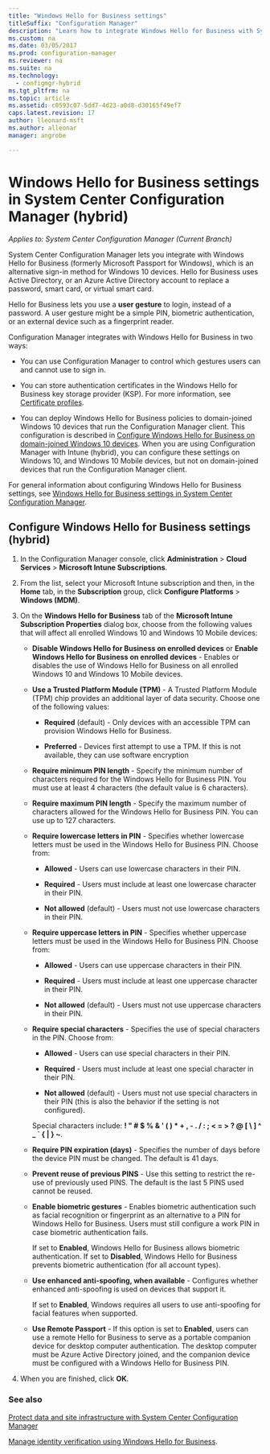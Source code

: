 ```yaml
---
title: "Windows Hello for Business settings"
titleSuffix: "Configuration Manager"
description: "Learn how to integrate Windows Hello for Business with System Center Configuration Manager."
ms.custom: na
ms.date: 03/05/2017
ms.prod: configuration-manager
ms.reviewer: na
ms.suite: na
ms.technology:
  - configmgr-hybrid
ms.tgt_pltfrm: na
ms.topic: article
ms.assetid: c0593c07-5dd7-4d23-a0d8-d30165f49ef7
caps.latest.revision: 17
author: lleonard-msft
ms.author: alleonar
manager: angrobe

---
```

# Windows Hello for Business settings in System Center Configuration Manager (hybrid)

*Applies to: System Center Configuration Manager (Current Branch)*

System Center Configuration Manager lets you integrate with Windows Hello for Business (formerly Microsoft Passport for Windows), which is an alternative sign-in method for Windows 10 devices. Hello for Business uses Active Directory, or an Azure Active Directory account to replace a password, smart card, or virtual smart card.  

Hello for Business lets you use a **user gesture** to login, instead of a password. A user gesture might be a simple PIN, biometric authentication, or an external device such as a fingerprint reader.  

 Configuration Manager integrates with Windows Hello for Business in two ways:  

-   You can use Configuration Manager to control which gestures users can and cannot use to sign in.  

-   You can store authentication certificates in the Windows Hello for Business key storage provider (KSP). For more information, see [Certificate profiles](create-pfx-certificate-profiles.md).  

- You can deploy Windows Hello for Business policies to domain-joined Windows 10 devices that run the Configuration Manager client. This configuration is described in [Configure Windows Hello for Business on domain-joined Windows 10 devices](../../protect/deploy-use/windows-hello-for-business-settings.md#configure-windows-hello-for-business-on-domain-joined-windows-10-devices). When you are using Configuration Manager with Intune (hybrid), you can configure these settings on Windows 10, and Windows 10 Mobile devices, but not on domain-joined devices that run the Configuration Manager client.   

For general information about configuring Windows Hello for Business settings, see [Windows Hello for Business settings in System Center Configuration Manager](../../protect/deploy-use/windows-hello-for-business-settings.md).

## Configure Windows Hello for Business settings (hybrid)  

1.  In the Configuration Manager console, click **Administration** > **Cloud Services** > **Microsoft Intune Subscriptions**.  

3.  From the list, select your Microsoft Intune subscription and then, in the **Home** tab, in the **Subscription** group, click **Configure Platforms** > **Windows (MDM)**.  

4.  On the **Windows Hello for Business** tab of the **Microsoft Intune Subscription Properties** dialog box, choose from the following values that will affect all enrolled Windows 10 and Windows 10 Mobile devices:  

    -   **Disable Windows Hello for Business on enrolled devices** or **Enable Windows Hello for Business on enrolled devices** - Enables or disables the use of Windows Hello for Business on all enrolled Windows 10 and Windows 10 Mobile devices.  

    -   **Use a Trusted Platform Module (TPM)** - A Trusted Platform Module (TPM) chip provides an additional layer of data security. Choose one of the following values:  

        -   **Required** (default) - Only devices with an accessible TPM can provision Windows Hello for Business.  

        -   **Preferred** - Devices first attempt to use a TPM. If this is not available, they can use software encryption  

    -   **Require minimum PIN length** - Specify the minimum number of characters required for the Windows Hello for Business PIN. You must use at least 4 characters (the default value is 6 characters).  

    -   **Require maximum PIN length** - Specify the maximum number of characters allowed for the Windows Hello for Business PIN. You can use up to 127 characters.  

    -   **Require lowercase letters in PIN** - Specifies whether lowercase letters must be used  in the Windows Hello for Business PIN. Choose from:  

        -   **Allowed** - Users can use lowercase characters in their PIN.  

        -   **Required** - Users must include at least one lowercase character in their PIN.  

        -   **Not allowed** (default) - Users must not use lowercase characters in their PIN.  

    -   **Require uppercase letters in PIN** - Specifies whether uppercase letters must be used  in the Windows Hello for Business PIN. Choose from:  

        -   **Allowed** - Users can use uppercase characters in their PIN.  

        -   **Required** - Users must include at least one uppercase character in their PIN.  

        -   **Not allowed** (default) - Users must not use uppercase characters in their PIN.  

    -   **Require special characters** - Specifies the use of special characters in the PIN. Choose from:  

        -   **Allowed** - Users can use special characters in their PIN.  

        -   **Required** - Users must include at least one special character in their PIN.  

        -   **Not allowed** (default) - Users must not use special characters in their PIN (this is also the behavior if the setting is not configured).  

         Special characters include: **! " # $ % & ' ( ) \* + , - . / : ; < = > ? @ [ \ ] ^ _ ` { &#124; } ~**.  

    -   **Require PIN expiration (days)** - Specifies the number of days before the device PIN must be changed. The default is 41 days.  

    -   **Prevent reuse of previous PINS** - Use this setting to restrict the re-use of previously used PINS. The default is the last 5 PINS used cannot be reused.  

    -   **Enable biometric gestures** - Enables biometric authentication such as facial recognition or fingerprint as an alternative to a PIN for Windows Hello for Business. Users must still configure a work PIN in case biometric authentication fails.  

         If set to **Enabled**, Windows Hello for Business allows biometric authentication.  If set to **Disabled**, Windows Hello for Business prevents biometric authentication (for all account types).  

    -   **Use enhanced anti-spoofing, when available** - Configures whether enhanced anti-spoofing is used on devices that support it.  

         If set to **Enabled**, Windows requires all users to use anti-spoofing for facial features when supported.  

    -   **Use Remote Passport** - If this option is set to **Enabled**, users can use a remote Hello for Business to serve as a portable companion device for desktop computer authentication. The desktop computer must be Azure Active Directory joined, and the companion device must be configured with a Windows Hello for Business PIN.  

5.  When you are finished, click **OK**.  

### See also  
 [Protect data and site infrastructure with System Center Configuration Manager](../../protect/understand/protect-data-and-site-infrastructure.md)

 [Manage identity verification using Windows Hello for Business](https://technet.microsoft.com/itpro/windows/keep-secure/manage-identity-verification-using-microsoft-passport).  
